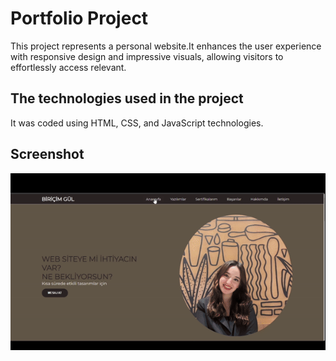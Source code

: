 <h1> Portfolio Project </h1>

This project represents a personal website.It enhances the user experience with responsive design and impressive visuals, allowing visitors to effortlessly access relevant.

<h2> The technologies used in the project </h2>

It was coded using HTML, CSS, and JavaScript technologies.

<h2> Screenshot </h2>

![](screen.gif)
